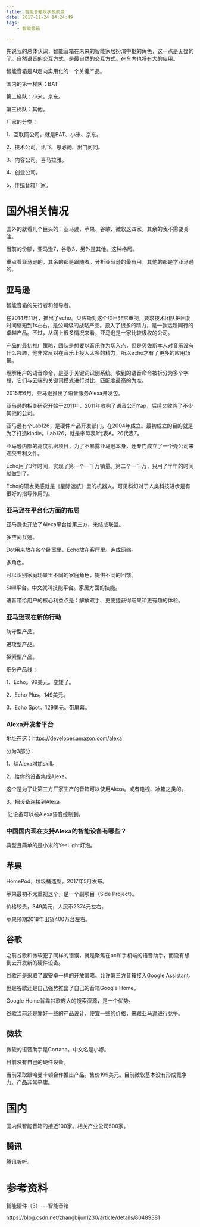 ```yaml
---
title: 智能音箱现状及前景
date: 2017-11-24 14:24:49
tags:
	- 智能音箱

---
```




先说我的总体认识，智能音箱在未来的智能家居扮演中枢的角色，这一点是无疑的了。自然语音的交互方式，是最自然的交互方式。在车内也将有大的应用。

智能音箱是AI走向实用化的一个关键产品。

国内的第一梯队：BAT

第二梯队：小米，京东。

第三梯队：其他。

厂家的分类：

1、互联网公司。就是BAT、小米、京东。

2、技术公司。讯飞、思必驰、出门问问。

3、内容公司。喜马拉雅。

4、创业公司。

5、传统音箱厂家。



# 国外相关情况

国外的就看几个巨头的：亚马逊、苹果、谷歌、微软这四家。其余的我不需要关注。

当前的份额，亚马逊7，谷歌3，另外是其他。这种格局。

重点看亚马逊的，其余的都是跟随者。分析亚马逊的最有用，其他的都是学亚马逊的。



## 亚马逊

智能音箱的先行者和领导者。

在2014年11月，推出了echo。贝佐斯对这个项目非常重视，要求技术团队把回复时间缩短到1s左右。是公司级的战略产品。投入了很多的精力，是一款远超同行的卓越产品。不过，从网上很多情况来看，亚马逊是一家比较极权的公司。

产品的最初推广策略，团队是想要以音乐作为切入点，但是贝佐斯本人对音乐没有什么兴趣，他非常反对在音乐上投入太多的精力，所以echo才有了更多的应用场景。



理解用户的语音命令，是基于关键词识别系统。收到的语音命令被拆分为多个字段，它们与云端的关键词模式进行对比，匹配度最高的为准。

2015年6月，亚马逊推出了语音服务Alexa开发包。

亚马逊的相关研究开始于2011年，2011年收购了语音公司Yap，后续又收购了不少其他的公司。

亚马逊有个Lab126，是硬件产品开发部门，在2004年成立。最初成立的目的就是为了打造kindle。Lab126，就是字母表1代表A，26代表Z。

亚马逊内部的高度机密项目，为了不暴露亚马逊本身，还专门成立了一个壳公司来递交专利文件。



Echo用了3年时间，实现了第一个一千万销量。第二个一千万，只用了半年的时间就做到了。

Echo的研发灵感就是《星际迷航》里的机器人。可见科幻对于人类科技进步是有很好的指导作用的。



### 亚马逊在平台化方面的布局

亚马逊也开放了Alexa平台给第三方，来结成联盟。

多空间互通。

Dot用来放在各个卧室里，Echo放在客厅里。连成网络。

多角色。

可以识别家庭场景里不同的家庭角色，提供不同的回馈。



Skill平台。中文就叫技能平台。家居方面的技能。

语音带给用户的核心利益点是：解放双手、更便捷获得结果和更有趣的体验。

### 亚马逊现在新的行动

防守型产品。

进攻型产品。

探索型产品。



细分产品线：

1、Echo。99美元。变矮了。

2、Echo Plus。149美元。

3、Echo Spot。129美元。带屏幕。



### Alexa开发者平台

地址在这：https://developer.amazon.com/alexa

分为3部分：

1、给Alexa增加skill。

2、给你的设备集成Alexa。

​    这个是为了让第三方厂家生产的音箱可以使用Alexa。或者电视、冰箱之类的。

3、把设备连接到Alexa。

​    让设备可以被Alexa语音控制到。

### 中国国内现在支持Alexa的智能设备有哪些？

典型且简单的是小米的YeeLight灯泡。



## 苹果

HomePod，垃圾桶造型。2017年5月发布。

苹果最初不太重视这个，是一个副项目（Side Project）。

价格较贵，349美元，人民币2374元左右。

苹果预期2018年出货400万台左右。

## 谷歌

之前谷歌和微软犯了同样的错误，就是聚焦在pc和手机端的语音助手，而没有想到去开发新的硬件设备。



谷歌还是采取了跟安卓一样的开放策略。允许第三方音箱接入Google Assistant。

但是谷歌还是自己强势推出了自己的音箱Google Home。

Google Home背靠谷歌庞大的搜索资源，是一个优势。

谷歌当前还是靠好一些的产品设计，便宜一些的价格，来跟亚马逊进行竞争。

## 微软

微软的语音助手是Cortana。中文名是小娜。

目前没有自己的硬件设备。

当前采取跟哈曼卡顿合作推出产品。售价199美元。目前微软基本没有形成竞争力。产品非常平庸。





# 国内

国内做智能音箱的接近100家。相关产业公司500家。



## 腾讯

腾讯听听。



# 参考资料

智能硬件（3）---智能音箱

https://blog.csdn.net/zhangbijun1230/article/details/80489381

